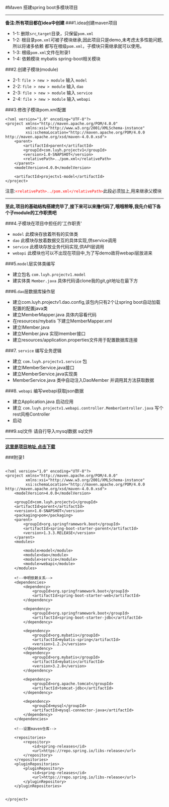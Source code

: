 #Maven 搭建spring boot多模块项目

***
**备注:所有项目都在idea中创建**
###1.idea创建maven项目
   - 1-1:  删除`src`,`target`目录，只保留`pom.xml`
   - 1-2:  根目录`pom.xml`可被子模块继承,因此项目只是demo,未考虑太多性能问题,所以将诸多依赖
           都写在根级`pom.xml`，子模块只需继承就可以使用。
   - 1-3:  根级`pom.xml`文件在附录1
   - 1-4:  依赖模块 mybatis spring-boot相关模块
   
###2.创建子模块(module)

   - 2-1: `file > new > module` 输入 `model`
   - 2-2: `file > new > module` 输入 `dao`
   - 2-3: `file > new > module` 输入 `service`
   - 2-4: `file > new > module` 输入 `webapi`
   
###3.修改子模块pom.xml配置
```   
<?xml version="1.0" encoding="UTF-8"?>
<project xmlns="http://maven.apache.org/POM/4.0.0"
         xmlns:xsi="http://www.w3.org/2001/XMLSchema-instance"
         xsi:schemaLocation="http://maven.apache.org/POM/4.0.0 http://maven.apache.org/xsd/maven-4.0.0.xsd">
    <parent>
        <artifactId>parent</artifactId>
        <groupId>com.luyh.projectv1</groupId>
        <version>1.0-SNAPSHOT</version>
        <relativePath>../pom.xml</relativePath>
    </parent>
    <modelVersion>4.0.0</modelVersion>

    <artifactId>projectv1-model</artifactId>
</project>
```
注意:<font color="red">`<relativePath>../pom.xml</relativePath>`</font>此段必须加上,用来继承父模块


****
**至此,项目的基础结构搭建完毕了,接下来可以来撸代码了,哦哦稍等,我先介绍下各个子module的工作职责吧**

###4.子模块在项目中担任的'工作职责'

  - `model`   此模块存放着所有的实体类
  - `dao`     此模块存放着数据交互的具体实现,供service调用
  - `service` 此模块存放业务代码实现,供API层调用
  - `webapi`  此模块也可以不出现在项目中,为了写demo故将webapi层放进来

###5.`model`层实体类编写

  - 建立包名 `com.luyh.projectv1.model`
  - 建实体类 `Member.java` 具体代码请clone我的git,git地址在最下方

###6.`dao`层数据库操作层
  - 建立com.luyh.projectv1.dao.config,该包内只有2个让spring boot自动加载配置的配置java类
  - 建立MemberMapper.java 具体内容看代码
  - 在resources/mybatis 下建立MemberMapper.xml
  - 建立IMember.java
  - 建立Member.java 实现Imember接口
  - 建立resources/application.properties文件用于配置数据库连接

###7. `service` 编写业务逻辑
  - 建立 `com.luyh.projectv1.service` 包
  - 建立IMemberService.java接口
  - 建立MemberService.java实现类
  - MemberService.java 类中自动注入DaoMember 并调用其方法获取数据

###8. `webapi` 编写webapi获取json数据
 - 建立Application.java 启动应用
 - 建立 `com.luyh.projectv1.webapi.controller.MemberController.java` 写个rest风格Controller
 - 启动
 
###9.sql文件  请自行导入mysql数据 sql文件
****

**[这里是项目地址,点击下载](https://github.com/msnetc/kunlun)**

  
  
  
  
###附录1
```

<?xml version="1.0" encoding="UTF-8"?>
<project xmlns="http://maven.apache.org/POM/4.0.0"
         xmlns:xsi="http://www.w3.org/2001/XMLSchema-instance"
         xsi:schemaLocation="http://maven.apache.org/POM/4.0.0 http://maven.apache.org/xsd/maven-4.0.0.xsd">
    <modelVersion>4.0.0</modelVersion>

    <groupId>com.luyh.projectv1</groupId>
    <artifactId>parent</artifactId>
    <version>1.0-SNAPSHOT</version>
    <packaging>pom</packaging>
    <parent>
        <groupId>org.springframework.boot</groupId>
        <artifactId>spring-boot-starter-parent</artifactId>
        <version>1.3.3.RELEASE</version>
    </parent>
    <modules>

        <module>model</module>
        <module>dao</module>
        <module>service</module>
        <module>webapi</module>
    </modules>

    <!--申明依赖关系-->
    <dependencies>
        <dependency>
            <groupId>org.springframework.boot</groupId>
            <artifactId>spring-boot-starter-web</artifactId>
        </dependency>

        <dependency>
            <groupId>org.springframework.boot</groupId>
            <artifactId>spring-boot-starter-jdbc</artifactId>
        </dependency>

        <dependency>
            <groupId>org.mybatis</groupId>
            <artifactId>mybatis-spring</artifactId>
            <version>1.2.2</version>
        </dependency>
        <dependency>
            <groupId>org.mybatis</groupId>
            <artifactId>mybatis</artifactId>
            <version>3.2.8</version>
        </dependency>

        <dependency>
            <groupId>org.apache.tomcat</groupId>
            <artifactId>tomcat-jdbc</artifactId>
        </dependency>

        <dependency>
            <groupId>mysql</groupId>
            <artifactId>mysql-connector-java</artifactId>
        </dependency>
    </dependencies>

    <!--设置maven仓库-->

    <repositories>
        <repository>
            <id>spring-releases</id>
            <url>https://repo.spring.io/libs-release</url>
        </repository>
    </repositories>
    <pluginRepositories>
        <pluginRepository>
            <id>spring-releases</id>
            <url>https://repo.spring.io/libs-release</url>
        </pluginRepository>
    </pluginRepositories>


</project>
```
    
           
